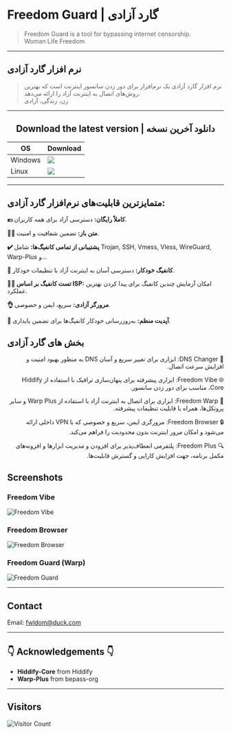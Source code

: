 # Freedom Guard | گارد آزادی

> Freedom Guard is a tool for bypassing internet censorship.<br>
> Woman Life Freedom

---

## نرم افزار گارد آزادی

> نرم افزار گارد آزادی یک نرم‌افزار برای دور زدن سانسور اینترنت است که بهترین روش‌های اتصال به اینترنت آزاد را ارائه می‌دهد.<br>
> زن، زندگی، آزادی

---

## <div align="center">Download the latest version | دانلود آخرین نسخه</div>

<div align=center>
<table>
    <thead align=center>
        <tr>
            <th>OS</th>
            <th>Download</th>
        </tr>
    </thead>
    <tbody align=left>
        <tr>
            <td>Windows</td>
            <td>
                <a href="https://github.com/Freedom-Guard/Freedom-Guard/releases/latest/download/freedom-guard-win.exe"><img src="https://img.shields.io/badge/Setup-x64-2d7d9a.svg?logo=windows"></a><br>
            </td>
        </tr>
        <tr>
            <td>Linux</td>
            <td>
                <a href="https://github.com/Freedom-Guard/Freedom-Guard/releases/latest/download/freedom-guard-linux.deb"><img src="https://img.shields.io/badge/deb-x64-f84e29.svg?logo=linux"> </a><br>
            </td>
        </tr>
    </tbody>
</table>
</div>

---

## متمایزترین قابلیت‌های نرم‌افزار گارد آزادی:

 **💶 کاملاً رایگان:** دسترسی آزاد برای همه کاربران.
 
 **😶‍🌫️ متن باز:** تضمین شفافیت و امنیت.
 
 **✔️ پشتیبانی از تمامی کانفیگ‌ها:** شامل Trojan, SSH, Vmess, Vless, WireGuard, Warp-Plus و...
 
 **🚀 کانفیگ خودکار:** دسترسی آسان به اینترنت آزاد با تنظیمات خودکار.
 
 **👩‍💻 تست کانفیگ بر اساس ISP:** امکان آزمایش چندین کانفیگ برای پیدا کردن بهترین عملکرد.
 
 **👌 مرورگر آزادی:** سریع، ایمن و خصوصی.
 
 **🤖 آپدیت منظم:** به‌روزرسانی خودکار کانفیگ‌ها برای تضمین پایداری.
 
 ## بخش های گارد آزادی
<div dir="rtl" align="right">

<p dir="rtl">
  <span>📡 DNS Changer:</span> ابزاری برای تغییر سریع و آسان DNS به منظور بهبود امنیت و افزایش سرعت اتصال.
</p>

<p dir="rtl">
  <span>🌐 Freedom Vibe:</span> ابزاری پیشرفته برای پنهان‌سازی ترافیک با استفاده از Hiddify Core، مناسب برای دور زدن سانسور.
</p>

<p dir="rtl">
  <span>🚀 Freedom Warp:</span> ابزاری برای اتصال به اینترنت آزاد با استفاده از Warp Plus و سایر پروتکل‌ها، همراه با قابلیت تنظیمات پیشرفته.
</p>

<p dir="rtl">
  <span>🔒 Freedom Browser:</span> مرورگری ایمن، سریع و خصوصی که با VPN داخلی ارائه می‌شود و امکان مرور اینترنت بدون محدودیت را فراهم می‌کند.
</p>

<p dir="rtl">
  <span>🔍 Freedom Plus:</span> پلتفرمی انعطاف‌پذیر برای افزودن و مدیریت ابزارها و افزونه‌های مکمل برنامه، جهت افزایش کارایی و گسترش قابلیت‌ها.
</p>

</div>


## Screenshots

### Freedom Vibe
![Freedom Vibe](https://github.com/fwldom/Freedom-Guard-Electron/assets/111840687/b4bfd007-6ff3-4720-8ee9-48e0520b26ca)

### Freedom Browser
![Freedom Browser](https://github.com/user-attachments/assets/a6c01de3-f214-45be-8dfc-c78ed43f0d40)

### Freedom Guard (Warp)
![Freedom Guard](https://github.com/user-attachments/assets/c0c8aac0-188a-4d0a-9bca-a36fff86af58)

---

## Contact

Email: [fwldom@duck.com](mailto:fwldom@duck.com)

---

## 👇 Acknowledgements 👇

- **Hiddify-Core** from Hiddify<br>
- **Warp-Plus** from bepass-org<br>

---

## Visitors

![Visitor Count](https://profile-counter.glitch.me/Freedom-Guard-Electron/count.svg)
